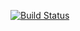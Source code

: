 [![Build Status](https://travis-ci.org/fontdirectory/ericaone.svg?branch=master)](https://travis-ci.org/fontdirectory/ericaone)

